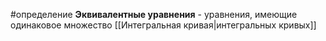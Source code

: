 #определение 
**Эквивалентные уравнения** - уравнения, имеющие одинаковое множество [[Интегральная кривая|интегральных кривых]]
